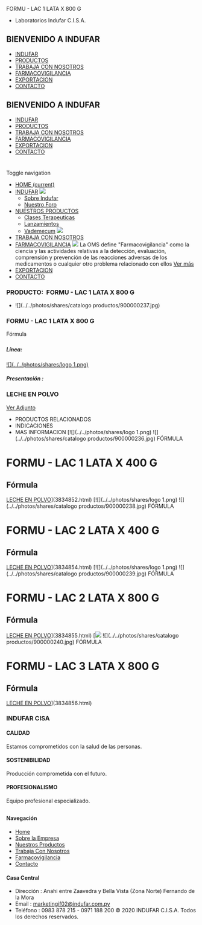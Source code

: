 FORMU - LAC 1 LATA X 800 G
- Laboratorios Indufar C.I.S.A.
## BIENVENIDO A INDUFAR
* [INDUFAR](3834853.html#)
* [PRODUCTOS](3834853.html#)
* [TRABAJA CON NOSOTROS](3834853.html#)
* [FARMACOVIGILANCIA](3834853.html#)
* [EXPORTACION](3834853.html#)
* [CONTACTO](3834853.html#)
## BIENVENIDO A INDUFAR
* [INDUFAR](../../index.html)
* [PRODUCTOS](../../productos.html)
* [TRABAJA CON NOSOTROS](../../trabaja_con_nosotros.html)
* [FARMACOVIGILANCIA](../../farmacovigilancia.html)
* [EXPORTACION](../../exportacion.html)
* [CONTACTO](../../contacto.html)
# 
Toggle navigation
* [HOME (current)](../../index.html)
* [INDUFAR](3834853.html#) 
  [![ ](../../photos/shares/Sistema/Menu/indufar_menul.jpg)](../../institucional.html)
  - [Sobre Indufar](../../institucional.html)
  - [Nuestro Foro](../../blog.html)
* [NUESTROS PRODUCTOS](3834853.html#) 
  - [Clases Terapeuticas](../clases_terapeuticas.html)
  - [Lanzamientos](../lanzamientos.html)
  - [Vademecum](../../productos.html)
  [![ ](../../photos/shares/Sistema/Menu/productos.png)](../../productos.html)
* [TRABAJA CON NOSOTROS](../../trabaja_con_nosotros.html)
* [FARMACOVIGILANCIA](3834853.html#) 
  [![ ](../../photos/shares/Sistema/Menu/TUBOS.png)](../../farmacovigilancia.html)
  La OMS define "Farmacovigilancia" como la ciencia y las actividades relativas a la detección, evaluación, comprensión y prevención de las reacciones adversas de los medicamentos o cualquier otro problema relacionado con ellos
  [Ver más](../../farmacovigilancia.html)
* [EXPORTACION](../../exportacion.html)
* [CONTACTO](../../contacto.html)
### PRODUCTO:  FORMU - LAC 1 LATA X 800 G
* ![](../../photos/shares/catalogo productos/900000237.jpg)
### **FORMU - LAC 1 LATA X 800 G**
Fórmula
##### 
##### **Línea:**
[![](../../photos/shares/logo 1.png)](../linea/16.html)
##### **Presentación :**
### LECHE EN POLVO
[Ver Adjunto](../../files/shares/prospectos/900000236.pdf)
* PRODUCTOS RELACIONADOS
* INDICACIONES
* MAS INFORMACION
[![](../../photos/shares/logo 1.png)
![](../../photos/shares/catalogo productos/900000236.jpg)
FÓRMULA
# FORMU - LAC 1 LATA X 400 G
## Fórmula
[LECHE EN POLVO](3834853.html#)](3834852.html)
[![](../../photos/shares/logo 1.png)
![](../../photos/shares/catalogo productos/900000238.jpg)
FÓRMULA
# FORMU - LAC 2 LATA X 400 G
## Fórmula
[LECHE EN POLVO](3834853.html#)](3834854.html)
[![](../../photos/shares/logo 1.png)
![](../../photos/shares/catalogo productos/900000239.jpg)
FÓRMULA
# FORMU - LAC 2 LATA X 800 G
## Fórmula
[LECHE EN POLVO](3834853.html#)](3834855.html)
[![](../../photos/shares/Laboratorios/logo-blue.png)
![](../../photos/shares/catalogo productos/900000240.jpg)
FÓRMULA
# FORMU - LAC 3 LATA X 800 G
## Fórmula
[LECHE EN POLVO](3834853.html#)](3834856.html)
### INDUFAR CISA
#### CALIDAD
Estamos comprometidos con la salud de las personas.
#### SOSTENIBILIDAD
Producción comprometida con el futuro.
#### PROFESIONALISMO
Equipo profesional especializado.
## 
#### Navegación
* [Home](../../index.html)
* [Sobre la Empresa](../../institucional.html)
* [Nuestros Productos](../../productos.html)
* [Trabaja Con Nosotros](../../trabaja_con_nosotros.html)
* [Farmacovigilancia](../../farmacovigilancia.html)
* [Contacto](../../contacto.html)
#### Casa Central
* Dirección : Anahi entre Zaavedra y Bella Vista (Zona Norte) Fernando de la Mora
* Email : [marketingif02@indufar.com.py](mailto:marketingif02@indufar.com.py)
* Teléfono : 0983 878 215 - 0971 188 200
© 2020 INDUFAR C.I.S.A. Todos los derechos reservados.